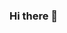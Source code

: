 ### Hi there 👋

<!--
**Syedziya/Syedziya** is a ✨ _special_ ✨ repository because its `README.md` (this file) appears on your GitHub profile.

Here are some ideas to get you started:

- 🔭 I’m currently working on ...
- 🌱 I’m currently learning  AWS DevOps...
- 👯 I’m looking to collaborate on ...
- 🤔 I’m looking for help with ...
- 💬 Ask me about ...
- 📫 How to reach me:syedziya745@gmail.com ...
- 😄 Pronouns: ...
- ⚡ Fun fact: ...
-->
